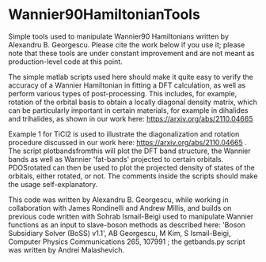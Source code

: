 # Wannier90HamiltonianTools
Simple tools used to manipulate Wannier90 Hamiltonians written by Alexandru B. Georgescu. Please cite the work below if you use it; please note that these tools are under constant improvement and are not meant as production-level code at this point. 

The simple matlab scripts used here should make it quite easy to verify the accuracy of a Wannier Hamiltonian in fitting a DFT calculation, as well as perform various types of post-processing. This includes, for example, rotation of the orbital basis to obtain a locally diagonal density matrix, which can be particularly important in certain materials, for example in dihalides and trihalides, as shown in our work here: https://arxiv.org/abs/2110.04665

Example 1 for TiCl2 is used to illustrate the diagonalization and rotation procedure discussed in our work here: https://arxiv.org/abs/2110.04665 . The script plotbandsfromthis will plot the DFT band structure, the Wannier bands as well as Wannier 'fat-bands' projected to certain orbitals. PDOSrotated can then be used to plot the projected density of states of the orbitals, either rotated, or not. The comments inside the scripts should make the usage self-explanatory.



This code was written by Alexandru B. Georgescu, while working in collaboration with James Rondinelli and Andrew Millis, and builds on previous code written with Sohrab Ismail-Beigi used to manipulate Wannier functions as an input to slave-boson methods as described here: 'Boson Subsidiary Solver (BoSS) v1.1', AB Georgescu, M Kim, S Ismail-Beigi, Computer Physics Communications 265, 107991 ; the getbands.py script was written by Andrei Malashevich.
